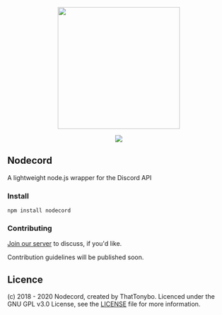 <div align="center">
    <p>
        <img src="https://i.imgur.com/BcLSzhy.png" width="276" />
    </p>
    <p>
        <a href="https://discord.gg/BUGV4Er"><img src="https://discordapp.com/api/guilds/503134449060544513/embed.png?style=shield" /></a>
    </p>
</div>

## Nodecord
A lightweight node.js wrapper for the Discord API

### Install
```
npm install nodecord
```

### Contributing
[Join our server](https://discord.gg/BUGV4Er) to discuss, if you'd like.  

Contribution guidelines will be published soon.

## Licence
(c) 2018 - 2020 Nodecord, created by ThatTonybo. Licenced under the GNU GPL v3.0 License, see the [LICENSE](./LICENSE) file for more information.

